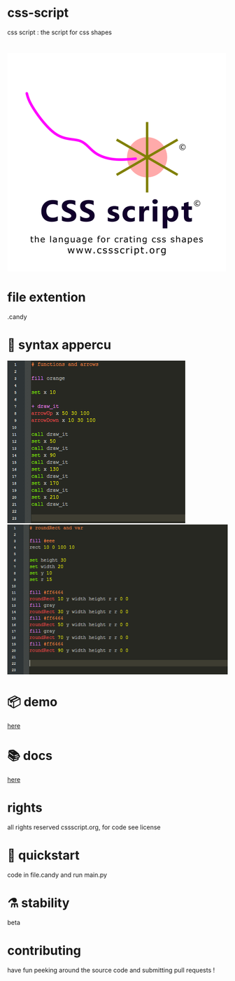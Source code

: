 # css-script
css script : the script for css shapes

#
![alt text](css_script_logo.png "css script logo")

# file extention
.candy 

# 🍩 syntax appercu
![Alt text](screenshots/demo1.png "Optional title")
![Alt text](screenshots/demo2.png "Optional title")

# 📦 demo
[here](https://abdur-rahmaanj.github.io/css-script/)

# 📚 docs
[here](https://abdur-rahmaanj.github.io/css-script/reference/index.html)

# rights
all rights reserved cssscript.org, for code see license

# 🔧 quickstart
code in file.candy and run main.py 

# ⚗️ stability
beta

# contributing
have fun peeking around the source code and submitting pull requests !
